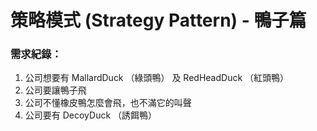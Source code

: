 # **策略模式 (Strategy Pattern) - 鴨子篇**

### 需求紀錄：
1. 公司想要有 MallardDuck （綠頭鴨） 及 RedHeadDuck （紅頭鴨）
2. 公司要讓鴨子飛
3. 公司不懂橡皮鴨怎麼會飛，也不滿它的叫聲
4. 公司要有 DecoyDuck （誘餌鴨）